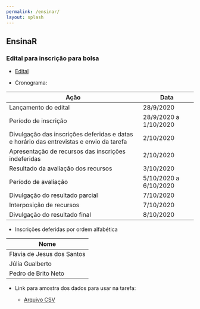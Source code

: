 ```yaml
---
permalink: /ensinar/
layout: splash
---
```


## EnsinaR

### Edital para inscrição para bolsa

- [Edital](/assets/files/edital-ensinaR-2020.pdf)

- Cronograma:

| Ação | Data |
| --- | --- |
| Lançamento do edital | 28/9/2020 |
| Período de inscrição | 28/9/2020 a 1/10/2020 |
| Divulgação das inscrições deferidas e datas e horário das entrevistas e envio da tarefa | 2/10/2020 |
| Apresentação de recursos das inscrições indeferidas | 2/10/2020 |
| Resultado da avaliação dos recursos | 3/10/2020 |
| Período de avaliação | 5/10/2020 a 6/10/2020 |
| Divulgação do resultado parcial | 7/10/2020 |
| Interposição de recursos | 7/10/2020 | 
| Divulgação do resultado final | 8/10/2020 |

- Inscrições deferidas por ordem alfabética

| Nome | 
| --- | 
| Flavia de Jesus dos Santos |
| Júlia Gualberto |
| Pedro de Brito Neto |

- Link para amostra dos dados para usar na tarefa:

  - [Arquivo CSV](/assets/files/dados_amostra.csv)


